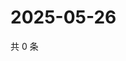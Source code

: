 # 2025-05-26

共 0 条

<!-- BEGIN ZHIHUQUESTIONS -->
<!-- 最后更新时间 Mon May 26 2025 20:21:04 GMT+0800 (China Standard Time) -->

<!-- END ZHIHUQUESTIONS -->
